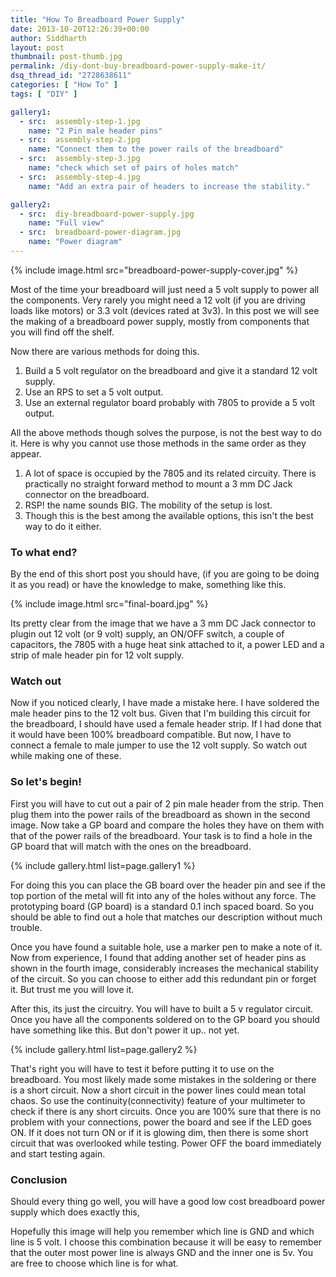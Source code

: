 ```yaml
---
title: "How To Breadboard Power Supply"
date: 2013-10-20T12:26:39+00:00
author: Siddharth
layout: post
thumbnail: post-thumb.jpg
permalink: /diy-dont-buy-breadboard-power-supply-make-it/
dsq_thread_id: "2728638611"
categories: [ "How To" ]
tags: [ "DIY" ]

gallery1:
  - src:  assembly-step-1.jpg
    name: "2 Pin male header pins"
  - src:  assembly-step-2.jpg
    name: "Connect them to the power rails of the breadboard"
  - src:  assembly-step-3.jpg
    name: "check which set of pairs of holes match"
  - src:  assembly-step-4.jpg
    name: "Add an extra pair of headers to increase the stability."

gallery2:
  - src:  diy-breadboard-power-supply.jpg
    name: "Full view"
  - src:  breadboard-power-diagram.jpg
    name: "Power diagram"
---
```


{% include image.html src="breadboard-power-supply-cover.jpg" %}

Most of the time your breadboard will just need a 5 volt supply to power all the components. Very rarely you might need a 12 volt (if you are driving loads like motors) or 3.3 volt (devices rated at 3v3). In this post we will see the making of a breadboard power supply, mostly from components that you will find off the shelf.

Now there are various methods for doing this.

  1. Build a 5 volt regulator on the breadboard and give it a standard 12 volt supply.
  2. Use an RPS to set a 5 volt output.
  3. Use an external regulator board probably with 7805 to provide a 5 volt output.

All the above methods though solves the purpose, is not the best way to do it. Here is why you cannot use those methods in the same order as they appear.

  1. A lot of space is occupied by the 7805 and its related circuity. There is practically no straight forward method to mount a 3 mm DC Jack connector on the breadboard.
  2. RSP! the name sounds BIG. The mobility of the setup is lost.
  3. Though this is the best among the available options, this isn't the best way to do it either.

### To what end?

By the end of this short post you should have, (if you are going to be doing it as you read) or have the knowledge to make, something like this.

{% include image.html src="final-board.jpg" %}

Its pretty clear from the image that we have a 3 mm DC Jack connector to plugin out 12 volt (or 9 volt) supply, an ON/OFF switch, a couple of capacitors, the 7805 with a huge heat sink attached to it, a power LED and a strip of male header pin for 12 volt supply.

### Watch out

Now if you noticed clearly, I have made a mistake here. I have soldered the male header pins to the 12 volt bus. Given that I'm building this circuit for the breadboard, I should have used a female header strip. If I had done that it would have been 100% breadboard compatible. But now, I have to connect a female to male jumper to use the 12 volt supply. So watch out while making one of these.

### So let's begin!

First you will have to cut out a pair of 2 pin male header from the strip. Then plug them into the power rails of the breadboard as shown in the second image. Now take a GP board and compare the holes they have on them with that of the power rails of the breadboard. Your task is to find a hole in the GP board that will match with the ones on the breadboard.

{% include gallery.html list=page.gallery1 %}

For doing this you can place the GB board over the header pin and see if the top portion of the metal will fit into any of the holes without any force. The prototyping board (GP board) is a standard 0.1 inch spaced board. So you should be able to find out a hole that matches our description without much trouble.

Once you have found a suitable hole, use a marker pen to make a note of it. Now from experience, I found that adding another set of header pins as shown in the fourth image, considerably increases the mechanical stability of the circuit. So you can choose to either add this redundant pin or forget it. But trust me you will love it.

After this, its just the circuitry. You will have to built a 5 v regulator circuit. Once you have all the components soldered on to the GP board you should have something like this. But don't power it up.. not yet.

{% include gallery.html list=page.gallery2 %}

That's right you will have to test it before putting it to use on the breadboard. You most likely made some mistakes in the soldering or there is a short circuit. Now a short circuit in the power lines could mean total chaos. So use the continuity(connectivity) feature of your multimeter to check if there is any short circuits. Once you are 100% sure that there is no problem with your connections, power the board and see if the LED goes ON. If it does not turn ON or if it is glowing dim, then there is some short circuit that was overlooked while testing. Power OFF the board immediately and start testing again.

### Conclusion

Should every thing go well, you will have a good low cost breadboard power supply which does exactly this,
  
Hopefully this image will help you remember which line is GND and which line is 5 volt. I choose this combination because it will be easy to remember that the outer most power line is always GND and the inner one is 5v. You are free to choose which line is for what.
